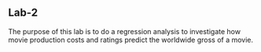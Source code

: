 ## Lab-2
 The purpose of this lab is to do a regression analysis to investigate how movie production costs and ratings predict the worldwide gross of a movie.
